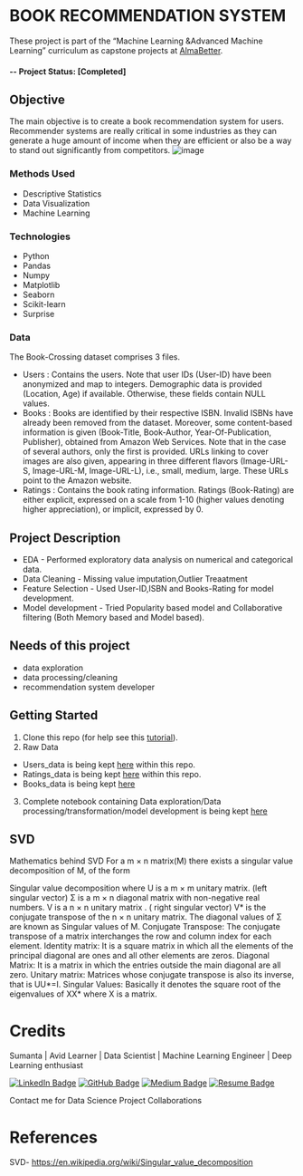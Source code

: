 # BOOK RECOMMENDATION SYSTEM
These project is part of the “Machine Learning &Advanced Machine Learning” curriculum as capstone projects at [AlmaBetter](https://www.almabetter.com/). 

#### -- Project Status: [Completed]

## Objective<br>
The main objective is to create a book recommendation system for users. Recommender systems are really critical in some industries as they can generate a huge
amount of income when they are efficient or also be a way to stand out significantly from competitors. 
![image](https://user-images.githubusercontent.com/64405940/120105598-3b97b880-c177-11eb-988e-32f5bcab6dad.png)



### Methods Used
* Descriptive Statistics
* Data Visualization
* Machine Learning


### Technologies
* Python
* Pandas
* Numpy
* Matplotlib
* Seaborn
* Scikit-learn
* Surprise

### Data
The Book-Crossing dataset comprises 3 files.
* Users : 
Contains the users. Note that user IDs (User-ID) have been anonymized and map to
integers. Demographic data is provided (Location, Age) if available. Otherwise, these
fields contain NULL values.
* Books : 
Books are identified by their respective ISBN. Invalid ISBNs have already been removed
from the dataset. Moreover, some content-based information is given (Book-Title,
Book-Author, Year-Of-Publication, Publisher), obtained from Amazon Web
Services. Note that in the case of several authors, only the first is provided. URLs linking
to cover images are also given, appearing in three different flavors (Image-URL-S,
Image-URL-M, Image-URL-L), i.e., small, medium, large. These URLs point to the
Amazon website.
* Ratings :
Contains the book rating information. Ratings (Book-Rating) are either explicit,
expressed on a scale from 1-10 (higher values denoting higher appreciation), or implicit,
expressed by 0.

## Project Description
* EDA - Performed exploratory data analysis on numerical and categorical data.
* Data Cleaning - Missing value imputation,Outlier Treaatment
* Feature Selection - Used User-ID,ISBN and Books-Rating for model development.
* Model development - Tried Popularity based model and Collaborative filtering (Both Memory based and Model based).


## Needs of this project

- data exploration
- data processing/cleaning
- recommendation system developer

## Getting Started

1. Clone this repo (for help see this [tutorial](https://help.github.com/articles/cloning-a-repository/)).
2. Raw Data 
* Users_data is being kept [here](https://github.com/Harsh1091996/Book-Recommendation-System/blob/main/Users.csv) within this repo.
* Ratings_data is being kept [here](https://github.com/Harsh1091996/Book-Recommendation-System/blob/main/Ratings.csv) within this repo.
* Books_data is being kept [here](https://drive.google.com/file/d/1phmZ4_TzhGi40dPPU_bN_Mz8Bxlhe4d9/view?usp=sharing) 
    
3. Complete notebook containing Data exploration/Data processing/transformation/model development is being kept [here](https://github.com/Harsh1091996/Book-Recommendation-System/blob/cb7aab70db7b7effe4457e66c2fc26b6e85f64c4/Book_Recommendation_System.ipynb)
 
## SVD
Mathematics behind SVD
For a m × n matrix(M) there exists a singular value decomposition of M, of the form

Singular value decomposition
where
U is a m × m unitary matrix. (left singular vector)
Σ is a m × n diagonal matrix with non-negative real numbers.
V is a n × n unitary matrix . ( right singular vector)
V* is the conjugate transpose of the n × n unitary matrix.
The diagonal values of Σ are known as Singular values of M.
Conjugate Transpose: The conjugate transpose of a matrix interchanges the row and column index for each element.
Identity matrix: It is a square matrix in which all the elements of the principal diagonal are ones and all other elements are zeros.
Diagonal Matrix: It is a matrix in which the entries outside the main diagonal are all zero.
Unitary matrix: Matrices whose conjugate transpose is also its inverse, that is UU*=I.
Singular Values: Basically it denotes the square root of the eigenvalues of XX* where X is a matrix.
# Credits
Sumanta | Avid Learner | Data Scientist | Machine Learning Engineer | Deep Learning enthusiast

[![LinkedIn Badge](https://img.shields.io/badge/LinkedIn-0077B5?style=for-the-badge&logo=linkedin&logoColor=white)](https://www.linkedin.com/in/sumanta97/ )
[![GitHub Badge](https://img.shields.io/badge/GitHub-100000?style=for-the-badge&logo=github&logoColor=white)](https://github.com/sksuman97/)
[![Medium Badge](https://img.shields.io/badge/Medium-1DA1F2?style=for-the-badge&logo=medium&logoColor=white)](https://medium.com/@sumanta-skm98)
[![Resume Badge](https://img.shields.io/badge/resume-0077B5?style=for-the-badge&logo=resume&logoColor=white)](https://drive.google.com/file/d/1DkZqmtw2c_I-EEAOw9iyzd-EAeBoJ6nj/view?usp=sharing)


Contact me for Data Science Project Collaborations
# References
SVD- https://en.wikipedia.org/wiki/Singular_value_decomposition

